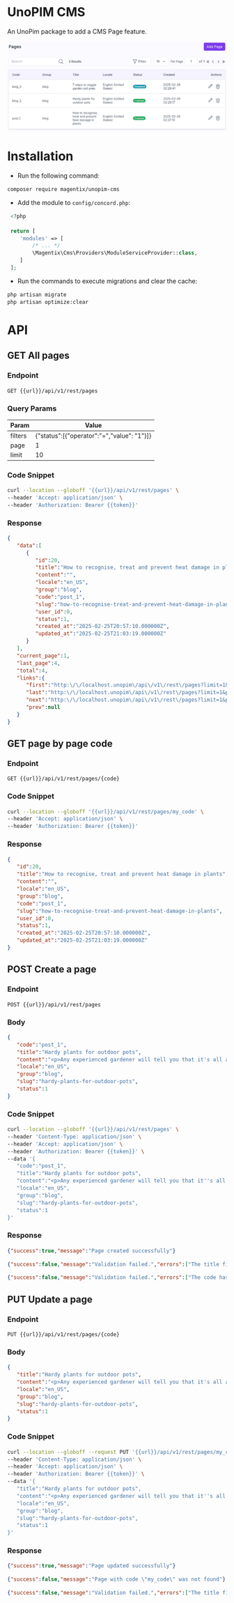 # UnoPIM CMS

An UnoPim package to add a CMS Page feature.

![UnoPim CMS Page feature](screenshot.png)

# Installation

- Run the following command:

```bash
composer require magentix/unopim-cms
```

- Add the module to `config/concord.php`:

```php
 <?php

 return [
    'modules' => [
        /* ... */
        \Magentix\Cms\Providers\ModuleServiceProvider::class,
    ]
 ];
```

- Run the commands to execute migrations and clear the cache:

```bash
php artisan migrate
php artisan optimize:clear
```

# API

## GET All pages

### Endpoint

```
GET {{url}}/api/v1/rest/pages
```

### Query Params

| Param   | Value                                      |
|---------|--------------------------------------------|
| filters | {"status":[{"operator":"=","value": "1"}]} |
| page    | 1                                          |
| limit   | 10                                         |

### Code Snippet

```bash
curl --location --globoff '{{url}}/api/v1/rest/pages' \
--header 'Accept: application/json' \
--header 'Authorization: Bearer {{token}}'
```

### Response

```json
{
   "data":[
      {
         "id":20,
         "title":"How to recognise, treat and prevent heat damage in plants",
         "content":"",
         "locale":"en_US",
         "group":"blog",
         "code":"post_1",
         "slug":"how-to-recognise-treat-and-prevent-heat-damage-in-plants",
         "user_id":0,
         "status":1,
         "created_at":"2025-02-25T20:57:10.000000Z",
         "updated_at":"2025-02-25T21:03:19.000000Z"
      }
   ],
   "current_page":1,
   "last_page":4,
   "total":4,
   "links":{
      "first":"http:\/\/localhost.unopim\/api\/v1\/rest\/pages?limit=1&page=1",
      "last":"http:\/\/localhost.unopim\/api\/v1\/rest\/pages?limit=1&page=4",
      "next":"http:\/\/localhost.unopim\/api\/v1\/rest\/pages?limit=1&page=2",
      "prev":null
   }
}
```

## GET page by page code

### Endpoint

```
GET {{url}}/api/v1/rest/pages/{code}
```

### Code Snippet

```bash
curl --location --globoff '{{url}}/api/v1/rest/pages/my_code' \
--header 'Accept: application/json' \
--header 'Authorization: Bearer {{token}}'
```

### Response

```json
{
   "id":20,
   "title":"How to recognise, treat and prevent heat damage in plants",
   "content":"",
   "locale":"en_US",
   "group":"blog",
   "code":"post_1",
   "slug":"how-to-recognise-treat-and-prevent-heat-damage-in-plants",
   "user_id":0,
   "status":1,
   "created_at":"2025-02-25T20:57:10.000000Z",
   "updated_at":"2025-02-25T21:03:19.000000Z"
}
```

## POST Create a page

### Endpoint

```
POST {{url}}/api/v1/rest/pages
```

### Body

```json
{
   "code":"post_1",
   "title":"Hardy plants for outdoor pots",
   "content":"<p>Any experienced gardener will tell you that it's all about the soil.<\/p>",
   "locale":"en_US",
   "group":"blog",
   "slug":"hardy-plants-for-outdoor-pots",
   "status":1
}
```

### Code Snippet

```bash
curl --location --globoff '{{url}}/api/v1/rest/pages' \
--header 'Content-Type: application/json' \
--header 'Accept: application/json' \
--header 'Authorization: Bearer {{token}}' \
--data '{
   "code":"post_1",
   "title":"Hardy plants for outdoor pots",
   "content":"<p>Any experienced gardener will tell you that it''s all about the soil.<\/p>",
   "locale":"en_US",
   "group":"blog",
   "slug":"hardy-plants-for-outdoor-pots",
   "status":1
}'
```

### Response

```json
{"success":true,"message":"Page created successfully"}
```

```json
{"success":false,"message":"Validation failed.","errors":["The title field is required."]}
```

```json
{"success":false,"message":"Validation failed.","errors":["The code has already been taken. (and 1 more error)"]}
```

## PUT Update a page

### Endpoint

```
PUT {{url}}/api/v1/rest/pages/{code}
```

### Body

```json
{
   "title":"Hardy plants for outdoor pots",
   "content":"<p>Any experienced gardener will tell you that it's all about the soil.<\/p>",
   "locale":"en_US",
   "group":"blog",
   "slug":"hardy-plants-for-outdoor-pots",
   "status":1
}
```

### Code Snippet

```bash
curl --location --globoff --request PUT '{{url}}/api/v1/rest/pages/my_code' \
--header 'Content-Type: application/json' \
--header 'Accept: application/json' \
--header 'Authorization: Bearer {{token}}' \
--data '{
   "title":"Hardy plants for outdoor pots",
   "content":"<p>Any experienced gardener will tell you that it''s all about the soil.<\/p>",
   "locale":"en_US",
   "group":"blog",
   "slug":"hardy-plants-for-outdoor-pots",
   "status":1
}'
```

### Response

```json
{"success":true,"message":"Page updated successfully"}
```

```json
{"success":false,"message":"Page with code \"my_code\" was not found"}
```

```json
{"success":false,"message":"Validation failed.","errors":["The title field is required."]}
```
